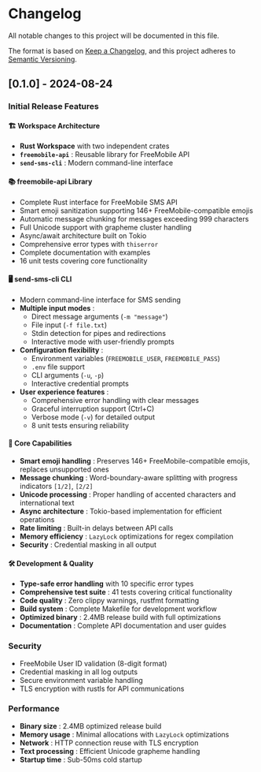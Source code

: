 # Changelog

All notable changes to this project will be documented in this file.

The format is based on [Keep a Changelog](https://keepachangelog.com/en/1.0.0/),
and this project adheres to [Semantic Versioning](https://semver.org/spec/v2.0.0.html).

## [0.1.0] - 2024-08-24

### Initial Release Features

#### 🏗️ **Workspace Architecture**
- **Rust Workspace** with two independent crates
- **`freemobile-api`** : Reusable library for FreeMobile API
- **`send-sms-cli`** : Modern command-line interface

#### 📚 **freemobile-api Library**
- Complete Rust interface for FreeMobile SMS API
- Smart emoji sanitization supporting 146+ FreeMobile-compatible emojis
- Automatic message chunking for messages exceeding 999 characters
- Full Unicode support with grapheme cluster handling
- Async/await architecture built on Tokio
- Comprehensive error types with `thiserror`
- Complete documentation with examples
- 16 unit tests covering core functionality

#### 🖥️ **send-sms-cli CLI**
- Modern command-line interface for SMS sending
- **Multiple input modes** :
  - Direct message arguments (`-m "message"`)
  - File input (`-f file.txt`)
  - Stdin detection for pipes and redirections
  - Interactive mode with user-friendly prompts
- **Configuration flexibility** :
  - Environment variables (`FREEMOBILE_USER`, `FREEMOBILE_PASS`)
  - `.env` file support
  - CLI arguments (`-u`, `-p`)
  - Interactive credential prompts
- **User experience features** :
  - Comprehensive error handling with clear messages
  - Graceful interruption support (Ctrl+C)
  - Verbose mode (`-v`) for detailed output
  - 8 unit tests ensuring reliability

#### 🚀 **Core Capabilities**
- **Smart emoji handling** : Preserves 146+ FreeMobile-compatible emojis, replaces unsupported ones
- **Message chunking** : Word-boundary-aware splitting with progress indicators `[1/2]`, `[2/2]`
- **Unicode processing** : Proper handling of accented characters and international text
- **Async architecture** : Tokio-based implementation for efficient operations
- **Rate limiting** : Built-in delays between API calls
- **Memory efficiency** : `LazyLock` optimizations for regex compilation
- **Security** : Credential masking in all output

#### 🛠️ **Development & Quality**
- **Type-safe error handling** with 10 specific error types
- **Comprehensive test suite** : 41 tests covering critical functionality
- **Code quality** : Zero clippy warnings, rustfmt formatting
- **Build system** : Complete Makefile for development workflow
- **Optimized binary** : 2.4MB release build with full optimizations
- **Documentation** : Complete API documentation and user guides

### Security
- FreeMobile User ID validation (8-digit format)
- Credential masking in all log outputs
- Secure environment variable handling
- TLS encryption with rustls for API communications

### Performance
- **Binary size** : 2.4MB optimized release build
- **Memory usage** : Minimal allocations with `LazyLock` optimizations
- **Network** : HTTP connection reuse with TLS encryption
- **Text processing** : Efficient Unicode grapheme handling
- **Startup time** : Sub-50ms cold startup
